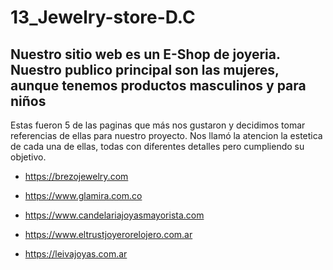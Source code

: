 # 13_Jewelry-store-D.C

Nuestro sitio web es un E-Shop de joyeria. Nuestro publico principal son las mujeres, aunque tenemos productos masculinos y para niños
--------------------------------------------------------------------------------------------------------------------------------------
Estas fueron 5 de las paginas que más nos gustaron y 
decidimos tomar referencias de ellas para nuestro proyecto. Nos llamó la atencion
la estetica de cada una de ellas, todas con diferentes detalles pero cumpliendo su objetivo.


- https://brezojewelry.com

- https://www.glamira.com.co

- https://www.candelariajoyasmayorista.com

- https://www.eltrustjoyerorelojero.com.ar

- https://leivajoyas.com.ar
